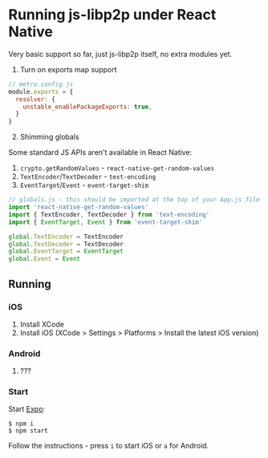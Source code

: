 # Running js-libp2p under React Native

Very basic support so far, just js-libp2p itself, no extra modules yet.

1. Turn on exports map support

```js
// metro.config.js
module.exports = {
  resolver: {
    unstable_enablePackageExports: true,
  }
}
```

2. Shimming globals

Some standard JS APIs aren't available in React Native:

   1. `crypto.getRandomValues` - `react-native-get-random-values`
   2. `TextEncoder`/`TextDecoder` - `text-encoding`
   3. `EventTarget`/`Event` - `event-target-shim`

```js
// globals.js - this should be imported at the top of your App.js file
import 'react-native-get-random-values'
import { TextEncoder, TextDecoder } from 'text-encoding'
import { EventTarget, Event } from 'event-target-shim'

global.TextEncoder = TextEncoder
global.TextDecoder = TextDecoder
global.EventTarget = EventTarget
global.Event = Event
```

## Running

### iOS

1. Install XCode
2. Install iOS (XCode > Settings > Platforms > Install the latest iOS version)

### Android

1. ???

### Start

Start [Expo](https://expo.dev/):

```console
$ npm i
$ npm start
```

Follow the instructions - press `i` to start iOS or `a` for Android.
